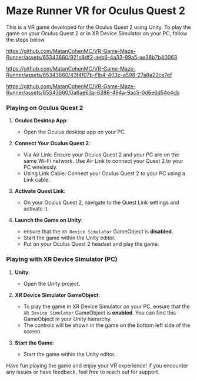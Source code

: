 # Maze Runner VR for Oculus Quest 2

This is a VR game developed for the Oculus Quest 2 using Unity. To play the game on your Oculus Quest 2 or in XR Device Simulator on your PC, follow the steps below.

https://github.com/MatanCohenMC/VR-Game-Maze-Runner/assets/65343660/921c8df2-aeb6-4a33-99a5-ae38b7b40063

https://github.com/MatanCohenMC/VR-Game-Maze-Runner/assets/65343660/43f4f07b-f1b4-403c-a598-27a8a22ce7ef


https://github.com/MatanCohenMC/VR-Game-Maze-Runner/assets/65343660/0a6ae63a-6386-494a-9ac5-0d6e6d54e4cb

### Playing on Oculus Quest 2

1. **Oculus Desktop App**: 
   - Open the Oculus desktop app on your PC.

2. **Connect Your Oculus Quest 2**:
   - Via Air Link: Ensure your Oculus Quest 2 and your PC are on the same Wi-Fi network. Use Air Link to connect your Quest 2 to your PC wirelessly.
   - Using Link Cable: Connect your Oculus Quest 2 to your PC using a Link cable.

3. **Activate Quest Link**:
   - On your Oculus Quest 2, navigate to the Quest Link settings and activate it.

4. **Launch the Game on Unity**:
   - ensure that the `XR Device Simulator` GameObject is **disabled**.
   - Start the game within the Unity editor.
   - Put on your Oculus Quest 2 headset and play the game.


### Playing with XR Device Simulator (PC)

1. **Unity**: 
   - Open the Unity project.

2. **XR Device Simulator GameObject**:
   - To play the game in XR Device Simulator on your PC, ensure that the `XR Device Simulator` GameObject is **enabled**. You can find this GameObject in your 
     Unity hierarchy.
   - The controls will be shown in the game on the bottom left side of the screen.

3. **Start the Game**: 
   - Start the game within the Unity editor.



Have fun playing the game and enjoy your VR experience! If you encounter any issues or have feedback, feel free to reach out for support.
